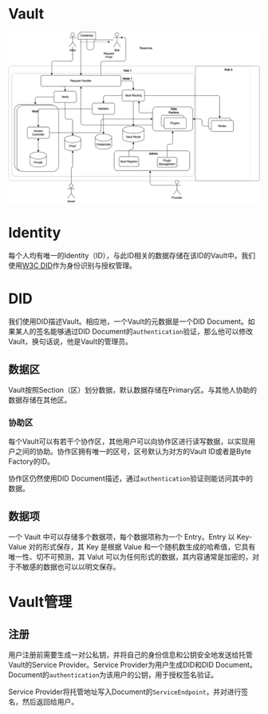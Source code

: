 # Vault

![Architecture](./images/architecture.png)

# Identity

每个人均有唯一的Identity（ID），与此ID相关的数据存储在该ID的Vault中。我们使用[W3C DID](https://www.w3.org/TR/did-core/)作为身份识别与授权管理。

# DID 

我们使用DID描述Vault。相应地，一个Vault的元数据是一个DID Document。如果某人的签名能够通过DID Document的`authentication`验证，那么他可以修改Vault，换句话说，他是Vault的管理员。

## 数据区 

Vault按照Section（区）划分数据，默认数据存储在Primary区。与其他人协助的数据存储在其他区。

### 协助区

每个Vault可以有若干个协作区，其他用户可以向协作区进行读写数据，以实现用户之间的协助。协作区拥有唯一的区号，区号默认为对方的Vault ID或者是Byte Factory的ID。

协作区仍然使用DID Document描述，通过`authentication`验证则能访问其中的数据。

## 数据项 

一个 Vault 中可以存储多个数据项，每个数据项称为一个 Entry。Entry 以 Key-Value 对的形式保存，其 Key 是根据 Value 和一个随机数生成的哈希值，它具有唯一性、切不可预测，其 Valut 可以为任何形式的数据，其内容通常是加密的，对于不敏感的数据也可以以明文保存。

# Vault管理

## 注册

用户注册前需要生成一对公私钥，并将自己的身份信息和公钥安全地发送给托管Vault的Service Provider。Service Provider为用户生成DID和DID Document。Document的`authentication`为该用户的公钥，用于授权签名验证。

Service Provider将托管地址写入Document的`ServiceEndpoint`，并对进行签名，然后返回给用户。
